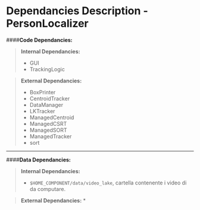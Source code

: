 # Dependancies Description - PersonLocalizer

####**Code Dependancies:**
> **Internal Dependancies:**
> * GUI
> * TrackingLogic

> **External Dependancies:**
> * BoxPrinter
> * CentroidTracker
> * DataManager
> * LKTracker
> * ManagedCentroid
> * ManagedCSRT
> * ManagedSORT
> * ManagedTracker
> * sort
-----
####**Data Dependancies:**
> **Internal Dependancies:**
> * `$HOME_COMPONENT/data/video_lake`, cartella contenente i video di da computare.

> **External Dependancies:**
> * 
